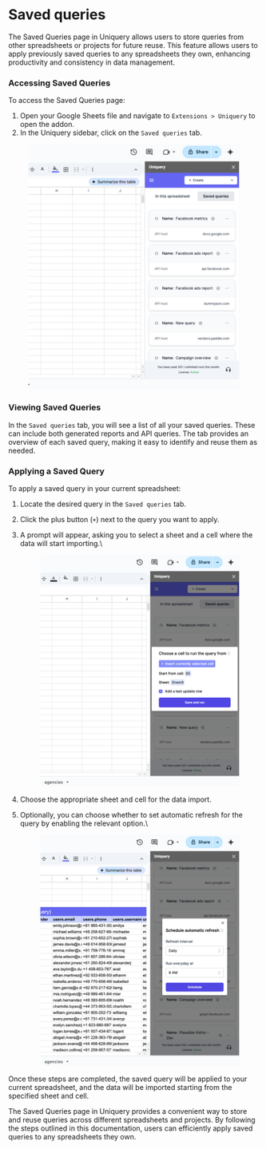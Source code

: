 # Saved queries

The Saved Queries page in Uniquery allows users to store queries from other spreadsheets or projects for future reuse. This feature allows users to apply previously saved queries to any spreadsheets they own, enhancing productivity and consistency in data management.

### Accessing Saved Queries

To access the Saved Queries page:

1. Open your Google Sheets file and navigate to `Extensions > Uniquery` to open the addon.
2. In the Uniquery sidebar, click on the `Saved queries` tab.

<figure><img src=".gitbook/assets/image (2).png" alt=""><figcaption></figcaption></figure>

### Viewing Saved Queries

In the `Saved queries` tab, you will see a list of all your saved queries. These can include both generated reports and API queries. The tab provides an overview of each saved query, making it easy to identify and reuse them as needed.

### Applying a Saved Query

To apply a saved query in your current spreadsheet:

1. Locate the desired query in the `Saved queries` tab.
2. Click the plus button (`+`) next to the query you want to apply.
3.  A prompt will appear, asking you to select a sheet and a cell where the data will start importing.\


    <figure><img src=".gitbook/assets/image (3).png" alt=""><figcaption></figcaption></figure>
4. Choose the appropriate sheet and cell for the data import.
5.  Optionally, you can choose whether to set automatic refresh for the query by enabling the relevant option.\


    <figure><img src=".gitbook/assets/image (4).png" alt=""><figcaption></figcaption></figure>

Once these steps are completed, the saved query will be applied to your current spreadsheet, and the data will be imported starting from the specified sheet and cell.

The Saved Queries page in Uniquery provides a convenient way to store and reuse queries across different spreadsheets and projects. By following the steps outlined in this documentation, users can efficiently apply saved queries to any spreadsheets they own.
